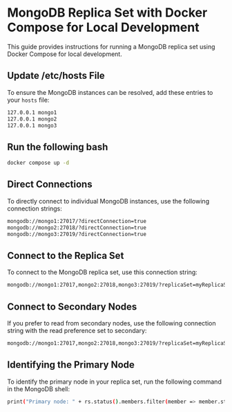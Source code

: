 # MongoDB Replica Set with Docker Compose for Local Development

This guide provides instructions for running a MongoDB replica set using Docker Compose for local development.

## Update /etc/hosts File

To ensure the MongoDB instances can be resolved, add these entries to your `hosts` file:

```bash
127.0.0.1 mongo1 
127.0.0.1 mongo2 
127.0.0.1 mongo3
```

## Run the following bash

```bash
docker compose up -d
```

## Direct Connections

To directly connect to individual MongoDB instances, use the following connection strings:

```bash
mongodb://mongo1:27017/?directConnection=true 
mongodb://mongo2:27018/?directConnection=true 
mongodb://mongo3:27019/?directConnection=true
```

## Connect to the Replica Set

To connect to the MongoDB replica set, use this connection string:

```bash
mongodb://mongo1:27017,mongo2:27018,mongo3:27019/?replicaSet=myReplicaSet
```

## Connect to Secondary Nodes

If you prefer to read from secondary nodes, use the following connection string with the read preference set to secondary:

```bash
mongodb://mongo1:27017,mongo2:27018,mongo3:27019/?replicaSet=myReplicaSet&readPreference=secondaryPreferred
```

## Identifying the Primary Node

To identify the primary node in your replica set, run the following command in the MongoDB shell:

```bash
print("Primary node: " + rs.status().members.filter(member => member.stateStr === "PRIMARY")[0].name);
```